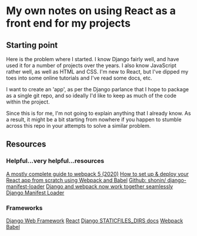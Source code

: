 # My own notes on using React as a front end for my projects

## Starting point

Here is the problem where I started.  I know Django fairly
well, and have used it for a number of projects over the
years.  I also know JavaScript rather well, as well as
HTML and CSS.  I'm new to React, but I've dipped my toes
into some online tutorials and I've read some docs, etc.

I want to create an 'app', as per the Django parlance that
I hope to package as a single git repo, and so ideally I'd
like to keep as much of the code within the project.

Since this is for me, I'm not going to explain anything
that I already know.  As a result, it might be a bit
starting from nowhere if you happen to stumble across this
repo in your attempts to solve a similar problem.


## Resources

### Helpful...very helpful...resources
[A mostly complete guide to webpack 5 (2020)](https://www.valentinog.com/blog/webpack/)
[How to set up & deploy your React app from scratch using Webpack and Babel](https://www.freecodecamp.org/news/how-to-set-up-deploy-your-react-app-from-scratch-using-webpack-and-babel-a669891033d4/)
[Github: shonin/ django-manifest-loader](https://github.com/shonin/django-manifest-loader)
[Django and webpack now work together seamlessly](https://shonin.medium.com/django-and-webpack-now-work-together-seamlessly-a90cffdbab8e)
[Django Manifest Loader](https://django-manifest-loader.readthedocs.io/en/latest/index.html)


### Frameworks
[Django Web Framework](https://www.djangoproject.com/)
[React](https://reactjs.org/)
[Django STATICFILES_DIRS docs](https://docs.djangoproject.com/en/3.1/ref/settings/#std:setting-STATICFILES_DIRS)
[Webpack](https://webpack.js.org/)
[Babel](https://babeljs.io/)

